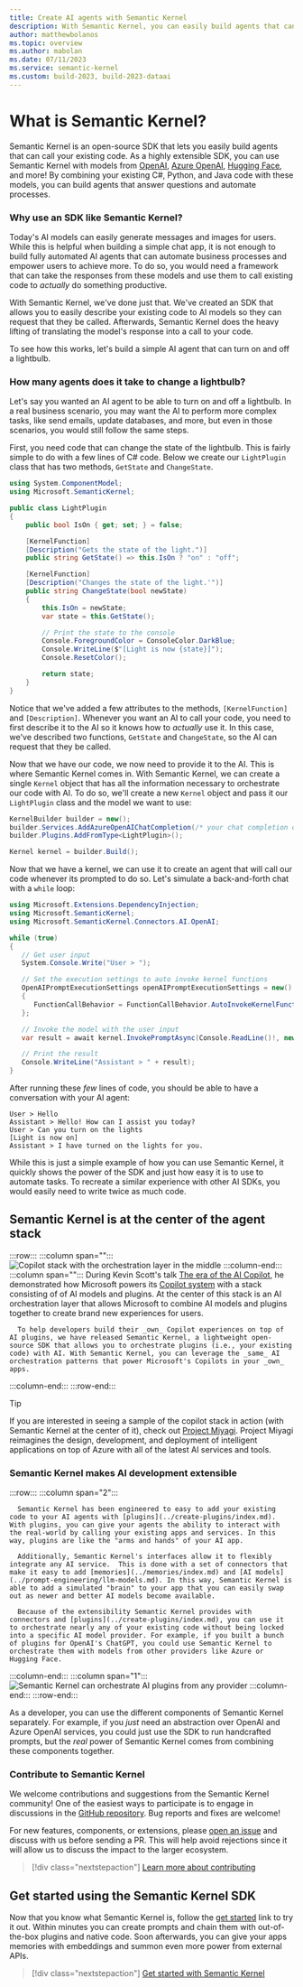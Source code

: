```yaml
---
title: Create AI agents with Semantic Kernel
description: With Semantic Kernel, you can easily build agents that can call native C#, Python, or Java code.
author: matthewbolanos
ms.topic: overview
ms.author: mabolan
ms.date: 07/11/2023
ms.service: semantic-kernel
ms.custom: build-2023, build-2023-dataai
---
```


# What is Semantic Kernel?

Semantic Kernel is an open-source SDK that lets you easily build agents that can call your existing code. As a highly extensible SDK, you can use Semantic Kernel with models from [OpenAI](https://platform.openai.com/docs/), [Azure OpenAI](https://azure.microsoft.com/products/cognitive-services/openai-service/), [Hugging Face](https://huggingface.co/), and more! By combining your existing C#, Python, and Java code with these models, you can build agents that answer questions and automate processes.

### Why use an SDK like Semantic Kernel?
Today's AI models can easily generate messages and images for users. While this is helpful when building a simple chat app, it is not enough to build fully automated AI agents that can automate business processes and empower users to achieve more. To do so, you would need a framework that can take the responses from these models and use them to call existing code to _actually_ do something productive.

With Semantic Kernel, we've done just that. We've created an SDK that allows you to easily describe your existing code to AI models so they can request that they be called. Afterwards, Semantic Kernel does the heavy lifting of translating the model's response into a call to your code.

To see how this works, let's build a simple AI agent that can turn on and off a lightbulb.

### How many agents does it take to change a lightbulb?
Let's say you wanted an AI agent to be able to turn on and off a lightbulb. In a real business scenario, you may want the AI to perform more complex tasks, like send emails, update databases, and more, but even in those scenarios, you would still follow the same steps.

First, you need code that can change the state of the lightbulb. This is fairly simple to do with a few lines of C# code. Below we create our `LightPlugin` class that has two methods, `GetState` and `ChangeState`.

```csharp
using System.ComponentModel;
using Microsoft.SemanticKernel;

public class LightPlugin
{
    public bool IsOn { get; set; } = false;

    [KernelFunction]
    [Description("Gets the state of the light.")]
    public string GetState() => this.IsOn ? "on" : "off";

    [KernelFunction]
    [Description("Changes the state of the light.'")]
    public string ChangeState(bool newState)
    {
        this.IsOn = newState;
        var state = this.GetState();

        // Print the state to the console
        Console.ForegroundColor = ConsoleColor.DarkBlue;
        Console.WriteLine($"[Light is now {state}]");
        Console.ResetColor();

        return state;
    }
}
```

Notice that we've added a few attributes to the methods, `[KernelFunction]` and `[Description]`. Whenever you want an AI to call your code, you need to first describe it to the AI so it knows how to _actually_ use it. In this case, we've described two functions, `GetState` and `ChangeState`, so the AI can request that they be called.

Now that we have our code, we now need to provide it to the AI. This is where Semantic Kernel comes in. With Semantic Kernel, we can create a single `Kernel` object that has all the information necessary to orchestrate our code with AI. To do so, we'll create a new `Kernel` object and pass it our `LightPlugin` class and the model we want to use:

```csharp
KernelBuilder builder = new();
builder.Services.AddAzureOpenAIChatCompletion(/* your chat completion deployment settings */);
builder.Plugins.AddFromType<LightPlugin>();

Kernel kernel = builder.Build();
```

Now that we have a kernel, we can use it to create an agent that will call our code whenever its prompted to do so. Let's simulate a back-and-forth chat with a `while` loop:

```csharp
using Microsoft.Extensions.DependencyInjection;
using Microsoft.SemanticKernel;
using Microsoft.SemanticKernel.Connectors.AI.OpenAI;

while (true)
{
   // Get user input
   System.Console.Write("User > ");

   // Set the execution settings to auto invoke kernel functions
   OpenAIPromptExecutionSettings openAIPromptExecutionSettings = new()
   {
      FunctionCallBehavior = FunctionCallBehavior.AutoInvokeKernelFunctions
   };

   // Invoke the model with the user input
   var result = await kernel.InvokePromptAsync(Console.ReadLine()!, new(openAIPromptExecutionSettings));

   // Print the result
   Console.WriteLine("Assistant > " + result);
}
```

After running these _few_ lines of code, you should be able to have a conversation with your AI agent:

```console
User > Hello
Assistant > Hello! How can I assist you today?
User > Can you turn on the lights
[Light is now on]
Assistant > I have turned on the lights for you.
```

While this is just a simple example of how you can use Semantic Kernel, it quickly shows the power of the SDK and just how easy it is to use to automate tasks. To recreate a similar experience with other AI SDKs, you would easily need to write twice as much code.

## Semantic Kernel is at the center of the agent stack

:::row:::
   :::column span="":::
        ![Copilot stack with the orchestration layer in the middle](../media/copilot-stack.png)
   :::column-end:::
   :::column span="":::
      During Kevin Scott's talk [The era of the AI Copilot](https://build.microsoft.com/sessions/bb8f9d99-0c47-404f-8212-a85fffd3a59d?source=/speakers/ef864919-5fd1-4215-b611-61035a19db6b), he demonstrated how Microsoft powers its [Copilot system](https://www.youtube.com/watch?v=E5g20qmeKpg) with a stack consisting of of AI models and plugins. At the center of this stack is an AI orchestration layer that allows Microsoft to combine AI models and plugins together to create brand new experiences for users.

      To help developers build their _own_ Copilot experiences on top of AI plugins, we have released Semantic Kernel, a lightweight open-source SDK that allows you to orchestrate plugins (i.e., your existing code) with AI. With Semantic Kernel, you can leverage the _same_ AI orchestration patterns that power Microsoft's Copilots in your _own_ apps.
   :::column-end:::
:::row-end:::

> [!TIP]
> If you are interested in seeing a sample of the copilot stack in action (with Semantic Kernel at the center of it), check out [Project Miyagi](https://github.com/Azure-Samples/miyagi). Project Miyagi reimagines the design, development, and deployment of intelligent applications on top of Azure with all of the latest AI services and tools.

### Semantic Kernel makes AI development extensible
:::row:::
   :::column span="2":::

      Semantic Kernel has been engineered to easy to add your existing code to your AI agents with [plugins](../create-plugins/index.md). With plugins, you can give your agents the ability to interact with the real-world by calling your existing apps and services. In this way, plugins are like the "arms and hands" of your AI app.

      Additionally, Semantic Kernel's interfaces allow it to flexibly integrate any AI service.  This is done with a set of connectors that make it easy to add [memories](../memories/index.md) and [AI models](../prompt-engineering/llm-models.md). In this way, Semantic Kernel is able to add a simulated "brain" to your app that you can easily swap out as newer and better AI models become available.

      Because of the extensibility Semantic Kernel provides with connectors and [plugins](../create-plugins/index.md), you can use it to orchestrate nearly any of your existing code without being locked into a specific AI model provider. For example, if you built a bunch of plugins for OpenAI's ChatGPT, you could use Semantic Kernel to orchestrate them with models from other providers like Azure or Hugging Face.
   :::column-end:::
   :::column span="1":::
        ![Semantic Kernel can orchestrate AI plugins from any provider](../media/mind-and-body-of-semantic-kernel.png)
   :::column-end:::
:::row-end:::

As a developer, you can use the different components of Semantic Kernel separately. For example, if you _just_ need an abstraction over OpenAI and Azure OpenAI services, you could just use the SDK to run handcrafted prompts, but the _real_ power of Semantic Kernel comes from combining these components together.

### Contribute to Semantic Kernel
We welcome contributions and suggestions from the Semantic Kernel community! One of the easiest ways to participate is to engage in discussions in the [GitHub repository](https://github.com/microsoft/semantic-kernel). Bug reports and fixes are welcome!

For new features, components, or extensions, please [open an issue](../get-started/contributing.md#reporting-issues) and discuss with us before sending a PR. This will help avoid rejections since it will allow us to discuss the impact to the larger ecosystem.

> [!div class="nextstepaction"]
> [Learn more about contributing](../get-started/contributing.md)

## Get started using the Semantic Kernel SDK
Now that you know what Semantic Kernel is, follow the [get started](../get-started/index.md) link to try it out. Within minutes you can create prompts and chain them with out-of-the-box plugins and native code. Soon afterwards, you can give your apps memories with embeddings and summon even more power from external APIs.

> [!div class="nextstepaction"]
> [Get started with Semantic Kernel](../get-started/index.md)
